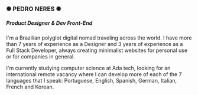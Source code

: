 <div>
  <h3> ✺ PEDRO NERES ✺ </h3>
  <h5>Product Designer & Dev Front-End</h5>
  I'm a Brazilian polyglot digital nomad traveling across the world. I have more than 7 years of experience as a Designer and 3 years of experience as a Full Stack Developer, always creating minimalist websites for personal use or for companies in general.

I'm currently studying computer science at Ada tech, looking for an international remote vacancy where I can develop more of each of the 7 languages that I speak: Portuguese, English, Spanish, German, Italian, French and Korean.</h6>

